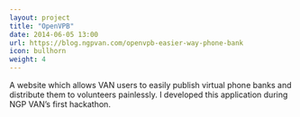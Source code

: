```yaml
---
layout: project
title: "OpenVPB"
date: 2014-06-05 13:00
url: https://blog.ngpvan.com/openvpb-easier-way-phone-bank
icon: bullhorn
weight: 4
---
```


A website which allows VAN users to easily publish virtual phone banks and distribute them to volunteers painlessly. I developed this application during NGP VAN’s first hackathon.